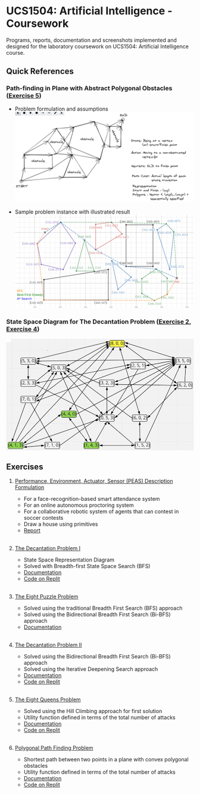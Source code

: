 # UCS1504: Artificial Intelligence - Coursework

Programs, reports, documentation and screenshots implemented and designed for the laboratory coursework on UCS1504: Artificial Intelligence course.

## Quick References

### Path-finding in Plane with Abstract Polygonal Obstacles ([Exercise 5](/E5-PolygonalObstacles))

- Problem formulation and assumptions
  <img src="/E5-PolygonalObstacles/Documentation/Outputs/StateSpaceFormulation.png" width="750">
  
- Sample problem instance with illustrated result
  <img src="/E5-PolygonalObstacles/Documentation/Outputs/SampleProblem.png" width="750">

### State Space Diagram for The Decantation Problem ([Exercise 2](./E2-StateSpaceSearch(BFS)), [Exercise 4](./E4-StateSpaceSearch(BiDirectional)))
<img src="E2-StateSpaceSearch(BFS)/Documentation/StateSpace.png" width="750">

## Exercises

1. [Performance, Environment, Actuator, Sensor (PEAS) Description Formulation](./E1-PEASDescriptions)
    - For a face-recognition-based smart attendance system
    - For an online autonomous proctoring system
    - For a collaborative robotic system of agents that can contest in soccer contests
    - Draw a house using primitives
    - [Report](./E1-PEASDescriptions/Report.pdf) 
    <br><br>

2. [The Decantation Problem I](./E2-StateSpaceSearch(BFS))
    - State Space Representation Diagram
    - Solved with Breadth-first State Space Search (BFS)
    - [Documentation](./E2-StateSpaceSearch(BFS)/Documentation)
    - [Code on Replit](https://replit.com/@KarthikDesingu/Ex2-StateSpaceSearch-Decantation-Problem)
    <br><br>

3. [The Eight Puzzle Problem](./E3-EightPuzzle)
    - Solved using the traditional Breadth First Search (BFS) approach
    - Solved using the Bidirectional Breadth First Search (Bi-BFS) approach
    - [Documentation](./E3-EightPuzzle/Documentation) 
    <br><br>

4. [The Decantation Problem II](./E4-StateSpaceSearch(BiDirectional))
    - Solved using the Bidirectional Breadth First Search (Bi-BFS) approach
    - Solved using the Iterative Deepening Search approach
    - [Documentation](./E4-StateSpaceSearch(BiDirectional)/Documentation) 
    - [Code on Replit](https://replit.com/@KarthikDesingu/Ex4-DecantationProblem-IterativeDeepening)
    <br><br>
    
5. [The Eight Queens Problem](./E5-EightQueens)
    - Solved using the Hill Climbing approach for first solution
    - Utility function defined in terms of the total number of attacks
    - [Documentation](./E5-EightQueens/Documentation) 
    - [Code on Replit](https://replit.com/@KarthikDesingu/Ex5-8QueensProblem-HillClimbing)
    <br><br>
    
6. [Polygonal Path Finding Problem](./E5-PolygonalObstacles)
    - Shortest path between two points in a plane with convex polygonal obstacles
    - Utility function defined in terms of the total number of attacks
    - [Documentation](./E5-PolygonalObstacles/Documentation) 
    - [Code on Replit](https://replit.com/@KarthikDesingu/Ex5-8QueensProblem-HillClimbing)
    <br><br>
    
